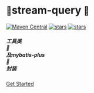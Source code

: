 <!-- _coverpage.md -->

# <small class='left-person-fencing person-fencing'>:person_fencing:</small>stream-query <small class='right-person-fencing person-fencing'>:person_fencing:</small>

[![Maven Central](https://img.shields.io/maven-central/v/org.dromara/stream-query.svg?label=Maven%20Central)](https://search.maven.org/artifact/org.dromara/stream-query)
[![stars](https://gitee.com/dromara/stream-query/badge/star.svg)](https://gitee.com/dromara/stream-query)
[![stars](https://img.shields.io/github/stars/dromara/stream-query.svg?style=social)](https://github.com/dromara/stream-query)

##### <div class='flex'>工具类 <div class='hover-rotate'>:wrench:</div> 及mybatis-plus<div class='hover-rotate-reverse'>:corn:</div>封装</div>

[Get Started](/docs/get-started)